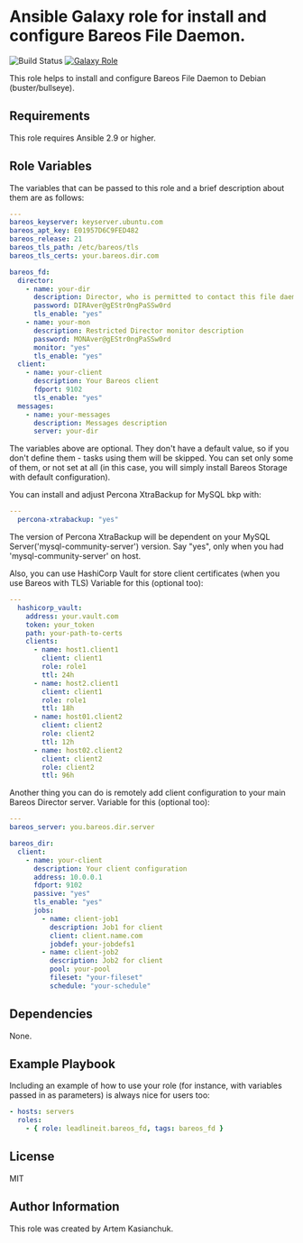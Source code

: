 # Ansible Galaxy role for install and configure Bareos File Daemon.

![Build Status](https://github.com/leadlineit/ansible-role-bareos_fd/actions/workflows/ansible-galaxy-ci.yml/badge.svg)
[![Galaxy Role](https://img.shields.io/badge/Ansible--Galaxy-leadlineit.bareos_fd-blue.svg?logo=ansible&logoColor=white)](https://galaxy.ansible.com/leadlineit/bareos_fd/)

This role helps to install and configure Bareos File Daemon to Debian (buster/bullseye).

Requirements
------------

This role requires Ansible 2.9 or higher.

Role Variables
--------------

The variables that can be passed to this role and a brief description about them are as follows:

```yaml
---
bareos_keyserver: keyserver.ubuntu.com
bareos_apt_key: E01957D6C9FED482
bareos_release: 21
bareos_tls_path: /etc/bareos/tls
bareos_tls_certs: your.bareos.dir.com

bareos_fd:
  director:
    - name: your-dir
      description: Director, who is permitted to contact this file daemon.
      password: DIRAver@gEStr0ngPaSSw0rd
      tls_enable: "yes"
    - name: your-mon
      description: Restricted Director monitor description
      password: MONAver@gEStr0ngPaSSw0rd
      monitor: "yes"
      tls_enable: "yes"
  client:
    - name: your-client
      description: Your Bareos client
      fdport: 9102
      tls_enable: "yes"
  messages:
    - name: your-messages
      description: Messages description
      server: your-dir
```

The variables above are optional. They don't have a default value, so if you don't define them - tasks using them will be skipped. 
You can set only some of them, or not set at all (in this case, you will simply install Bareos Storage with default configuration).

You can install and adjust Percona XtraBackup for MySQL bkp with:

```yaml
---
  percona-xtrabackup: "yes"
```

The version of Percona XtraBackup will be dependent on your MySQL Server('mysql-community-server') version.
Say "yes", only when you had 'mysql-community-server' on host.

Also, you can use HashiCorp Vault for store client certificates (when you use Bareos with TLS)
Variable for this (optional too):

```yaml
---
  hashicorp_vault:
    address: your.vault.com
    token: your_token
    path: your-path-to-certs
    clients:
      - name: host1.client1
        client: client1
        role: role1
        ttl: 24h
      - name: host2.client1
        client: client1
        role: role1
        ttl: 18h
      - name: host01.client2
        client: client2
        role: client2
        ttl: 12h
      - name: host02.client2
        client: client2
        role: client2
        ttl: 96h
```

Another thing you can do is remotely add client configuration to your main Bareos Director server.
Variable for this (optional too):

```yaml
---
bareos_server: you.bareos.dir.server

bareos_dir:
  client:
    - name: your-client
      description: Your client configuration
      address: 10.0.0.1
      fdport: 9102
      passive: "yes"
      tls_enable: "yes"
      jobs:
        - name: client-job1
          description: Job1 for client
          client: client.name.com
          jobdef: your-jobdefs1
        - name: client-job2
          description: Job2 for client
          pool: your-pool
          fileset: "your-fileset"
          schedule: "your-schedule"
```

Dependencies
------------

None.

Example Playbook
----------------

Including an example of how to use your role (for instance, with variables passed in as parameters) is always nice for users too:

```yaml
- hosts: servers
  roles:
    - { role: leadlineit.bareos_fd, tags: bareos_fd }
```

License
-------

MIT

Author Information
------------------

This role was created by Artem Kasianchuk.
